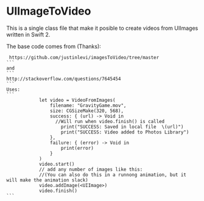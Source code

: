 # UIImageToVideo
This is a single class file that make it posible to create videos from UIImages written in Swift 2.

The base code comes from (Thanks):
````
 https://github.com/justinlevi/imagesToVideo/tree/master
```
and
``` 
http://stackoverflow.com/questions/7645454
```
Uses:
```
			let video = VideoFromImages(
				filename: "GravityGame.mov",
				size: CGSizeMake(320, 568),
				success: { (url) -> Void in
				  //Will run when video.finish() is called
					print("SUCCESS: Saved in local file  \(url)")
					print("SUCCESS: Video added to Photos Library")
				},
				failure: { (error) -> Void in
					print(error)
				}
			)
			video.start()
			// add any number of images like this: 
			//(You can also do this in a runnong animation, but it will make the animation slack)
			video.addImage(<UIImage>)
			video.finish()
```
